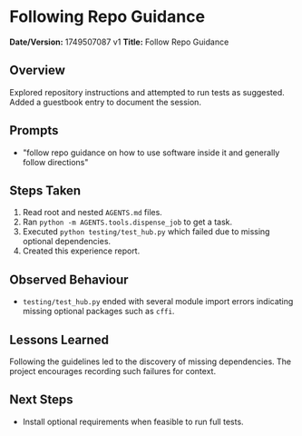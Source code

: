 # Following Repo Guidance

**Date/Version:** 1749507087 v1
**Title:** Follow Repo Guidance

## Overview
Explored repository instructions and attempted to run tests as suggested. Added a guestbook entry to document the session.

## Prompts
- "follow repo guidance on how to use software inside it and generally follow directions"

## Steps Taken
1. Read root and nested `AGENTS.md` files.
2. Ran `python -m AGENTS.tools.dispense_job` to get a task.
3. Executed `python testing/test_hub.py` which failed due to missing optional dependencies.
4. Created this experience report.

## Observed Behaviour
- `testing/test_hub.py` ended with several module import errors indicating missing optional packages such as `cffi`.

## Lessons Learned
Following the guidelines led to the discovery of missing dependencies. The project encourages recording such failures for context.

## Next Steps
- Install optional requirements when feasible to run full tests.
